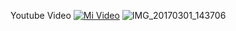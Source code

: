 Youtube Video
[![Mi Video](https://img.youtube.com/vi/Kwg1PQn3iJg/maxresdefault.jpg)](https://youtu.be/Kwg1PQn3iJg)
![IMG_20170301_143706](https://github.com/user-attachments/assets/8d4af16a-5265-442c-99b3-d8f297909a25)


